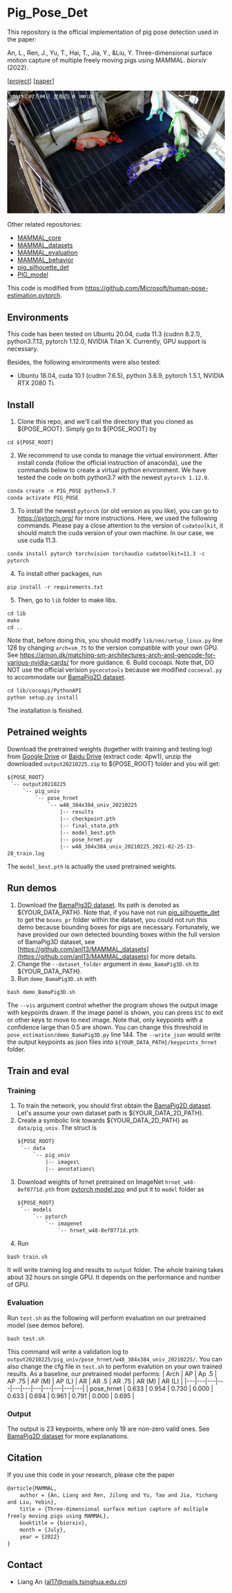 # Pig_Pose_Det
This repository is the official implementation of pig pose detection used in the paper:

An, L., Ren, J., Yu, T., Hai, T., Jia, Y., &Liu, Y. Three-dimensional surface motion capture of multiple freely moving pigs using MAMMAL. *biorxiv* (2022). 

[[project]()] [[paper]()]

![img](pics/demo_image.jpg)

Other related repositories: 
* [MAMMAL_core]() 
* [MAMMAL_datasets](https://github.com/anl13/MAMMAL_datasets)
* [MAMMAL_evaluation](https://github.com/anl13/MAMMAL_evaluation) 
* [MAMMAL_behavior](https://github.com/anl13/MAMMAL_behavior) 
* [pig_silhouette_det](https://github.com/anl13/pig_silhouette_det)
* [PIG_model](https://github.com/anl13/PIG_model) 

This code is modified from https://github.com/Microsoft/human-pose-estimation.pytorch. 

## Environments
This code has been tested on Ubuntu 20.04, cuda 11.3 (cudnn 8.2.1), python3.7.13, pytorch 1.12.0, NVIDIA Titan X. Currently, GPU support is necessary. 

Besides, the following environments were also tested: 
* Ubuntu 18.04, cuda 10.1 (cudnn 7.6.5), python 3.6.9, pytorch 1.5.1, NVIDIA RTX 2080 Ti. 

## Install 
1. Clone this repo, and we'll call the directory that you cloned as ${POSE_ROOT}. Simply go to ${POSE_ROOT} by 
```shell
cd ${POSE_ROOT}
```
2. We recommend to use conda to manage the virtual environment. After install conda (follow the official instruction of anaconda), use the commands below to create a virtual python environment. We have tested the code on both python3.7 with the newest `pytorch 1.12.0`. 
```shell
conda create -n PIG_POSE python=3.7
conda activate PIG_POSE
```
3. To install the newest `pytorch` (or old version as you like), you can go to https://pytorch.org/ for more instructions. Here, we used the following commands. Please pay a close attention to the version of `cudatoolkit`, it should match the cuda version of your own machine. In our case, we use cuda 11.3. 
```shell
conda install pytorch torchvision torchaudio cudatoolkit=11.3 -c pytorch
```
4. To install other packages, run 
```
pip install -r requirements.txt
```
5. Then, go to `lib` folder to make libs. 
```
cd lib 
make
cd ..
```
Note that, before doing this, you should modify `lib/nms/setup_linux.py` line 128 by changing `arch=sm_75` to the version compatible with your own GPU. See https://arnon.dk/matching-sm-architectures-arch-and-gencode-for-various-nvidia-cards/ for more guidance. 
6. Build cocoapi. Note that, DO NOT use the official verision `pycocotools` because we modified `cocoeval.py` to accommodate our [BamaPig2D dataset](https://github.com/anl13/MAMMAL_datasets).
```
cd lib/cocoapi/PythonAPI
python setup.py install 
```
The installation is finished. 
## Petrained weights
Download the pretrained weights (together with training and testing log) from [Google Drive](https://drive.google.com/file/d/1oeYv1hBlEvb0DZuls6e8dmdw_J7Va1Lj/view?usp=sharing) or [Baidu Drive](https://pan.baidu.com/s/1prY2zoSlx9ATDrSF4L8d5g) (extract code: 4pw1), unzip the downloaded `output20210225.zip` to ${POSE_ROOT} folder and you will get:
   ```
   ${POSE_ROOT}
    `-- output20210225
        `-- pig_univ
            `-- pose_hrnet
                `-- w48_384x384_univ_20210225
                    |-- results
                    |-- checkpoint.pth
                    |-- final_state.pth
                    |-- model_best.pth
                    |-- pose_hrnet.py
                    |-- w48_384x384_univ_20210225_2021-02-25-23-28_train.log
   ```
The `model_best.pth` is actually the used pretrained weights. 

## Run demos 
1. Download the [BamaPig3D dataset](https://github.com/anl13/MAMMAL_datasets). Its path is denoted as ${YOUR_DATA_PATH}. Note that, if you have not run [pig_silhouette_det](https://github.com/anl13/pig_silhouette_det) to get the `boxes_pr` folder within the dataset, you could not run this demo because bounding boxes for pigs are necessary. Fortunately, we have provided our own detected bounding boxes within the full version of BamaPig3D dataset, see [https://github.com/anl13/MAMMAL_datasets](https://github.com/anl13/MAMMAL_datasets) for more details. 
2. Change the `--dataset_folder` argument in `demo_BamaPig3D.sh` to ${YOUR_DATA_PATH}.
3. Run `demo_BamaPig3D.sh` with 
```
bash demo_BamaPig3D.sh
```
The `--vis` argument control whether the program shows the output image with keypoints drawn. If the image panel is shown, you can press `ESC` to exit or other keys to move to next image. Note that, only keypoints with a confidence large than 0.5 are shown. You can change this threshold in `pose_estimation/demo_BamaPig3D.py` line 144. 
The `--write_json` would write the output keypoints as json files into `${YOUR_DATA_PATH}/keypoints_hrnet` folder. 

## Train and eval 
### Training
1. To train the network, you should first obtain the [BamaPig2D dataset](https://github.com/anl13/MAMMAL_datasets).  Let's assume your own dataset path is ${YOUR_DATA_2D_PATH}. 
2. Create a symbolic link towards ${YOUR_DATA_2D_PATH} as `data/pig_univ`. The struct is 
   ```
   ${POSE_ROOT}
    `-- data
        `-- pig_univ
            |-- images\
            |-- annotations\
   ```
3. Download weights of hrnet pretrained on ImageNet `hrnet_w48-8ef0771d.pth` from [pytorch model zoo](https://pytorch.org/docs/stable/model_zoo.html#module-torch.utils.model_zoo) and put it to `model` folder as 
   ```
   ${POSE_ROOT}
    `-- models
        `-- pytorch
            `-- imagenet
                `-- hrnet_w48-8ef0771d.pth
   ```
3. Run 
```
bash train.sh 
```
It will write training log and results to `output` folder. The whole training takes about 32 hours on single GPU. It depends on the performance and number of GPU. 

### Evaluation
Run `test.sh` as the following will perform evaluation on our pretrained model (see demos before).
```
bash test.sh
```
This command will write a validation log to `output20210225/pig_univ/pose_hrnet/w48_384x384_univ_20210225/`. You can also change the cfg file in `test.sh` to perform evalution on your own trained results. 
As a baseline, our pretrained model performs: 
| Arch | AP | Ap .5 | AP .75 | AP (M) | AP (L) | AR | AR .5 | AR .75 | AR (M) | AR (L) |
|---|---|---|---|---|---|---|---|---|---|---|
| pose_hrnet | 0.633 | 0.954 | 0.730 | 0.000 | 0.633 | 0.694 | 0.961 | 0.791 | 0.000 | 0.695 |

### Output 
The output is 23 keypoints, where only 19 are non-zero valid ones. See [BamaPig2D dataset](https://github.com/anl13/MAMMAL_datasets) for more explanations. 

## Citation
If you use this code in your research, please cite the paper 
```
@article{MAMMAL, 
    author = {An, Liang and Ren, Jilong and Yu, Tao and Jia, Yichang and Liu, Yebin},
    title = {Three-dimensional surface motion capture of multiple freely moving pigs using MAMMAL},
    booktitle = {biorxiv},
    month = {July},
    year = {2022}
}
```

## Contact 
* Liang An (al17@mails.tsinghua.edu.cn)
